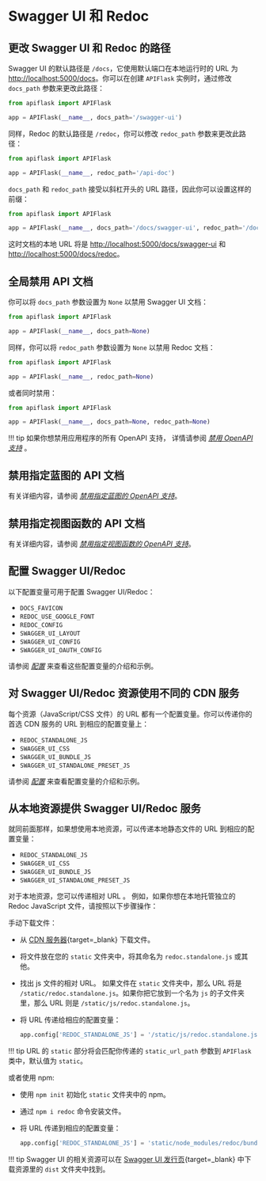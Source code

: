 # Swagger UI 和 Redoc

## 更改 Swagger UI 和 Redoc 的路径

Swagger UI 的默认路径是 `/docs`，它使用默认端口在本地运行时的 URL 为
<http://localhost:5000/docs>。你可以在创建 `APIFlask` 实例时，通过修改 `docs_path` 参数来更改此路径：

```python
from apiflask import APIFlask

app = APIFlask(__name__, docs_path='/swagger-ui')
```

同样，Redoc 的默认路径是 `/redoc`，你可以修改 `redoc_path` 参数来更改此路径：

```python
from apiflask import APIFlask

app = APIFlask(__name__, redoc_path='/api-doc')
```

`docs_path` 和 `redoc_path` 接受以斜杠开头的 URL 路径，因此你可以设置这样的前缀：

```python
from apiflask import APIFlask

app = APIFlask(__name__, docs_path='/docs/swagger-ui', redoc_path='/docs/redoc')
```

这时文档的本地 URL 将是 <http://localhost:5000/docs/swagger-ui> 和
<http://localhost:5000/docs/redoc>。

## 全局禁用 API 文档

你可以将 `docs_path` 参数设置为 `None` 以禁用 Swagger UI 文档：

```python
from apiflask import APIFlask

app = APIFlask(__name__, docs_path=None)
```

同样，你可以将 `redoc_path` 参数设置为 `None` 以禁用 Redoc
文档：

```python
from apiflask import APIFlask

app = APIFlask(__name__, redoc_path=None)
```

或者同时禁用：

```python
from apiflask import APIFlask

app = APIFlask(__name__, docs_path=None, redoc_path=None)
```

!!! tip
    如果你想禁用应用程序的所有 OpenAPI 支持，
    详情请参阅 *[禁用 OpenAPI 支持](/openapi/#disable-the-openapi-support)* 。

## 禁用指定蓝图的 API 文档

有关详细内容，请参阅 *[禁用指定蓝图的 OpenAPI 支持](/openapi/#disable-for-specific-blueprints)*。

## 禁用指定视图函数的 API 文档

有关详细内容，请参阅 *[禁用指定视图函数的 OpenAPI 支持](/openapi/#disable-for-specific-view-functions)*。

## 配置 Swagger UI/Redoc

以下配置变量可用于配置 Swagger UI/Redoc：

- `DOCS_FAVICON`
- `REDOC_USE_GOOGLE_FONT`
- `REDOC_CONFIG`
- `SWAGGER_UI_LAYOUT`
- `SWAGGER_UI_CONFIG`
- `SWAGGER_UI_OAUTH_CONFIG`

请参阅 *[配置](/configuration/#swagger-ui-and-redoc)*
来查看这些配置变量的介绍和示例。

## 对 Swagger UI/Redoc 资源使用不同的 CDN 服务

每个资源（JavaScript/CSS 文件）的 URL 都有一个配置变量。你可以传递你的首选 CDN 服务的 URL 到相应的配置变量上：

- `REDOC_STANDALONE_JS`
- `SWAGGER_UI_CSS`
- `SWAGGER_UI_BUNDLE_JS`
- `SWAGGER_UI_STANDALONE_PRESET_JS`

请参阅 *[配置](/configuration/#swagger-ui-and-redoc)*
来查看配置变量的介绍和示例。

## 从本地资源提供 Swagger UI/Redoc 服务

就同前面那样，如果想使用本地资源，可以传递本地静态文件的 URL 到相应的配置变量：

- `REDOC_STANDALONE_JS`
- `SWAGGER_UI_CSS`
- `SWAGGER_UI_BUNDLE_JS`
- `SWAGGER_UI_STANDALONE_PRESET_JS`

对于本地资源，您可以传递相对 URL 。 例如，如果你想在本地托管独立的 Redoc JavaScript 文件，请按照以下步骤操作：

手动下载文件：

- 从 [CDN 服务器][_redoc_cdn]{target=_blank} 下载文件。
- 将文件放在您的 `static` 文件夹中，将其命名为 `redoc.standalone.js` 或其他。
- 找出 js 文件的相对 URL。 如果文件在 `static` 文件夹中，那么 URL 将是 `/static/redoc.standalone.js`。如果你把它放到一个名为 `js` 的子文件夹里，那么 URL 则是 `/static/js/redoc.standalone.js`。
- 将 URL 传递给相应的配置变量：

    ```python
    app.config['REDOC_STANDALONE_JS'] = '/static/js/redoc.standalone.js'
    ```

[_redoc_cdn]: https://cdn.jsdelivr.net/npm/redoc@next/bundles/redoc.standalone.js

!!! tip
    URL 的 `static` 部分将会匹配你传递的 `static_url_path` 参数到 `APIFlask` 类中，默认值为 `static`。

或者使用 npm:

- 使用 `npm init` 初始化 `static` 文件夹中的 npm。
- 通过 `npm i redoc` 命令安装文件。
- 将 URL 传递到相应的配置变量：

    ```python
    app.config['REDOC_STANDALONE_JS'] = 'static/node_modules/redoc/bundles/redoc.standalone.js'
    ```

!!! tip
    Swagger UI 的相关资源可以在 [Swagger UI 发行页][_swagger_ui_releases]{target=_blank} 中下载资源里的 `dist` 文件夹中找到。

[_swagger_ui_releases]: https://github.com/swagger-api/swagger-ui/releases
